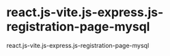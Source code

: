 # react.js-vite.js-express.js-registration-page-mysql
react.js-vite.js-express.js-registration-page-mysql
